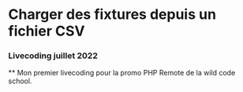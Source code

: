 # Charger des fixtures depuis un fichier CSV

### Livecoding juillet 2022

\*\* Mon premier livecoding pour la promo PHP Remote de la wild code school.
